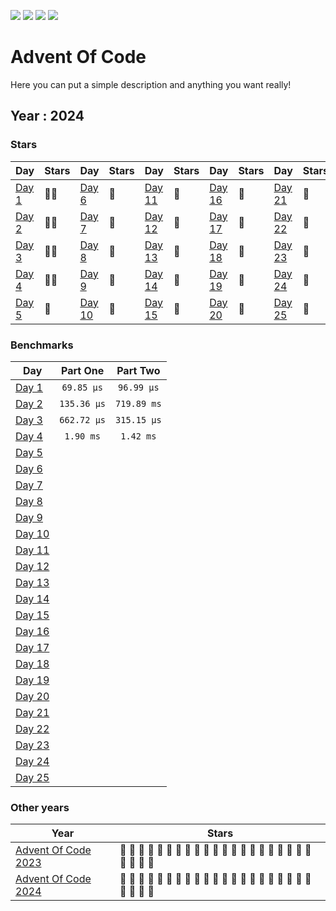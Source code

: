 ![](https://img.shields.io/github/last-commit/Galzzly/advent-of-code?style=flat-square)
![](https://img.shields.io/badge/day%20📅-%!s(int=4)-blue)
![](https://img.shields.io/badge/stars%20⭐-8-yellow)
![](https://img.shields.io/badge/days%20completed-4-red)

# Advent Of Code

Here you can put a simple description and anything you want really!

## Year : 2024

### Stars

| Day | Stars | Day | Stars | Day | Stars | Day | Stars | Day | Stars |
| --- | :---- | --- | :---- | --- | :---- | --- | :---- | --- | :---- |
| [Day 1](https://adventofcode.com/2024/day/1) | 🌟🌟 | [Day 6](https://adventofcode.com/2024/day/6) | 🎄 | [Day 11](https://adventofcode.com/2024/day/11) | 🎄 | [Day 16](https://adventofcode.com/2024/day/16) | 🎄 | [Day 21](https://adventofcode.com/2024/day/21) | 🎄 |
| [Day 2](https://adventofcode.com/2024/day/2) | 🌟🌟 | [Day 7](https://adventofcode.com/2024/day/7) | 🎄 | [Day 12](https://adventofcode.com/2024/day/12) | 🎄 | [Day 17](https://adventofcode.com/2024/day/17) | 🎄 | [Day 22](https://adventofcode.com/2024/day/22) | 🎄 |
| [Day 3](https://adventofcode.com/2024/day/3) | 🌟🌟 | [Day 8](https://adventofcode.com/2024/day/8) | 🎄 | [Day 13](https://adventofcode.com/2024/day/13) | 🎄 | [Day 18](https://adventofcode.com/2024/day/18) | 🎄 | [Day 23](https://adventofcode.com/2024/day/23) | 🎄 |
| [Day 4](https://adventofcode.com/2024/day/4) | 🌟🌟 | [Day 9](https://adventofcode.com/2024/day/9) | 🎄 | [Day 14](https://adventofcode.com/2024/day/14) | 🎄 | [Day 19](https://adventofcode.com/2024/day/19) | 🎄 | [Day 24](https://adventofcode.com/2024/day/24) | 🎄 |
| [Day 5](https://adventofcode.com/2024/day/5) | 🎄 | [Day 10](https://adventofcode.com/2024/day/10) | 🎄 | [Day 15](https://adventofcode.com/2024/day/15) | 🎄 | [Day 20](https://adventofcode.com/2024/day/20) | 🎄 | [Day 25](https://adventofcode.com/2024/day/25) | 🎄 |


### Benchmarks

| Day | Part One | Part Two |
| --- | :------: | :------: |
| [Day 1](/2024/day01) | `69.85 μs` | `96.99 μs`|
| [Day 2](/2024/day02) | `135.36 μs` | `719.89 ms`|
| [Day 3](/2024/day03) | `662.72 μs` | `315.15 μs`|
| [Day 4](/2024/day04) | `1.90 ms` | `1.42 ms`|
| [Day 5](/2024/day05) | | |
| [Day 6](/2024/day06) | | |
| [Day 7](/2024/day07) | | |
| [Day 8](/2024/day08) | | |
| [Day 9](/2024/day09) | | |
| [Day 10](/2024/day10) | | |
| [Day 11](/2024/day11) | | |
| [Day 12](/2024/day12) | | |
| [Day 13](/2024/day13) | | |
| [Day 14](/2024/day14) | | |
| [Day 15](/2024/day15) | | |
| [Day 16](/2024/day16) | | |
| [Day 17](/2024/day17) | | |
| [Day 18](/2024/day18) | | |
| [Day 19](/2024/day19) | | |
| [Day 20](/2024/day20) | | |
| [Day 21](/2024/day21) | | |
| [Day 22](/2024/day22) | | |
| [Day 23](/2024/day23) | | |
| [Day 24](/2024/day24) | | |
| [Day 25](/2024/day25) | | |


### Other years

| Year | Stars |
| ---- | ----- |
| [Advent Of Code 2023](/2023) | 💛 💛 💛 💛 💛 💛 💛 💛 💛 💛 💛 💛 💛 💛 💛 💛 💛 💛 💛 💛 💛 💛 💛 💛 💛 |
| [Advent Of Code 2024](/2024) | 💛 💛 💛 💛 🖤 🖤 🖤 🖤 🖤 🖤 🖤 🖤 🖤 🖤 🖤 🖤 🖤 🖤 🖤 🖤 🖤 🖤 🖤 🖤 🖤 |
